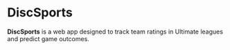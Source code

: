 # DiscSports


**DiscSports** is a web app designed to track team ratings in Ultimate leagues and predict game outcomes.